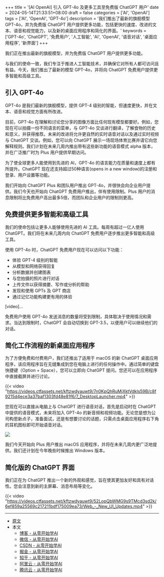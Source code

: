 +++
title = '[AI OpenAI] 引入 GPT-4o 及更多工具至免费版 ChatGPT 用户'
date = 2024-05-14T21:33:51+08:00
draft = false
categories = ['AI', 'OpenAI']
tags = ['AI', 'OpenAI', 'GPT-4o']
description = '我们推出了最新的旗舰模型 GPT-4o，并为免费版 ChatGPT 用户提供更多功能，包括更快的速度、改进的文本、语音和视觉能力，以及新的桌面应用程序和简化的界面。'
keywords = ['GPT-4o', 'ChatGPT', '免费用户', '人工智能', 'AI', 'OpenAI', '语音对话', '桌面应用程序', '新界面']
+++

我们正在推出最新的旗舰模型，并为免费版 ChatGPT 用户提供更多功能。

与我们的使命一致，我们专注于推进人工智能技术，并确保它对所有人都可访问且有益。今天，我们推出了最新的模型 GPT-4o，并将向 ChatGPT 免费用户提供更多智能和高级工具。

## 引入 GPT-4o
GPT-4o 是我们最新的旗舰模型，提供 GPT-4 级别的智能，但速度更快，并在文本、语音和视觉方面有所改进。

目前，GPT-4o 在理解和讨论您分享的图像方面比任何现有模型都要好。例如，您现在可以拍摄一份不同语言的菜单，与 GPT-4o 交谈进行翻译，了解食物的历史和意义，并获得推荐。未来的改进将允许更自然的实时语音对话以及通过实时视频与 ChatGPT 交谈。例如，您可以向 ChatGPT 展示一场现场体育比赛并请它向您解释规则。我们计划在未来几周内推出带有这些新功能的语音模式 alpha 版本，并在广泛推广时为 Plus 用户提供早期访问。

为了使全球更多人能使用到先进的 AI，GPT-4o 的语言能力在质量和速度上都有所提升。ChatGPT 现在还支持超过50种语言(opens in a new window)的注册和登录、用户设置等功能。

我们开始向 ChatGPT Plus 和团队用户推出 GPT-4o，并很快会向企业用户提供。我们今天也开始向 ChatGPT 免费用户推出，伴有使用限制。Plus 用户的消息限制将比免费用户高出最多5倍，而团队和企业用户的限制则更高。

## 免费提供更多智能和高级工具
我们的使命包括让更多人能够使用先进的 AI 工具。每周有超过一亿人使用 ChatGPT。我们将在未来几周内向 ChatGPT 免费用户逐步推出更多智能和高级工具。

使用 GPT-4o 时，ChatGPT 免费用户现在可以访问以下功能：

- 体验 GPT-4 级别的智能
- 从模型和网络获得回复
- 分析数据并创建图表
- 与您拍摄的照片进行对话
- 上传文件以获得摘要、写作或分析的帮助
- 发现和使用 GPTs 及 GPT 商店
- 通过记忆功能构建更有用的体验

[video]...

免费用户使用 GPT-4o 发送消息的数量将受到限制，具体取决于使用情况和需求。当达到限制时，ChatGPT 会自动切换到 GPT-3.5，以便用户可以继续他们的对话。

## 简化工作流程的新桌面应用程序
为了方便免费和付费用户，我们还推出了适用于 macOS 的新 ChatGPT 桌面应用程序，该应用程序旨在无缝集成到您在电脑上进行的任何操作中。通过简单的键盘快捷键（Option + Space），您可以立即向 ChatGPT 提问。您还可以在应用程序中直接截屏并进行讨论。

{{< video "https://videos.ctfassets.net/kftzwdyauwt9/7n0KpQhRuMjXktVdkls59B/c8f9215d4ece3a37baf1303fd48e81f6/7_DesktopLauncher.mp4" >}}

您现在可以直接从电脑上与 ChatGPT 进行语音对话，首先是启动时在 ChatGPT 中提供的语音模式，未来将加入 GPT-4o 的新音频和视频功能。无论您是想为公司构思新点子，准备面试，还是有想要讨论的话题，只需点击桌面应用程序右下角的耳机图标即可开始语音对话。

![](https://images.ctfassets.net/kftzwdyauwt9/6spjPY34T0h2MhikMODTkk/69227eb71df6e7bea84b8bf2b8334358/desktop-headphone.png?w=1920&q=90&fm=webp)

我们今天开始向 Plus 用户推出 macOS 应用程序，并将在未来几周内更广泛地提供。我们还计划在今年晚些时候推出 Windows 版本。

## 简化版的 ChatGPT 界面
我们正在为 ChatGPT 推出一个新的外观和感觉，旨在使其更加友好和具有对话性。您会注意到新的主屏幕、消息布局等变化。

{{< video "https://videos.ctfassets.net/kftzwdyauwt9/52LopQbWMG9s9TMcd3sd2k/6ef859a25569c217211bdf175009ea73/Web_-_New_UI_Updates.mp4" >}}

---

- [原文](https://openai.com/index/gpt-4o-and-more-tools-to-chatgpt-free/)
- 本文
    - [博客 - 从零开始学AI](https://blog.aihub2022.top/post/ai-openai-gpt-4o-and-more-tools-to-chatgpt-free/)
    - [微信 - 从零开始学AI](https://mp.weixin.qq.com/s?__biz=MzA3MDIyNTgzNA==&mid=2649977110&idx=1&sn=c704bf4fdac8fb963456475c48f46196&chksm=86c7cbd3b1b042c553f7898f9c7d66a7290965ab18afd012c1e646b3e7242bcf0b420a0b6743#rd)
    - [CSDN - 从零开始学AI](https://blog.csdn.net/mahone3297/article/details/138906125)
    - [掘金 - 从零开始学AI](https://juejin.cn/post/7368759192255512639)
    - [知乎 - 从零开始学AI](https://zhuanlan.zhihu.com/p/697879764)
    - [阿里云 - 从零开始学AI](https://developer.aliyun.com/article/1509631)
    - [腾讯云 - 从零开始学AI](https://cloud.tencent.com/developer/article/2417592)
